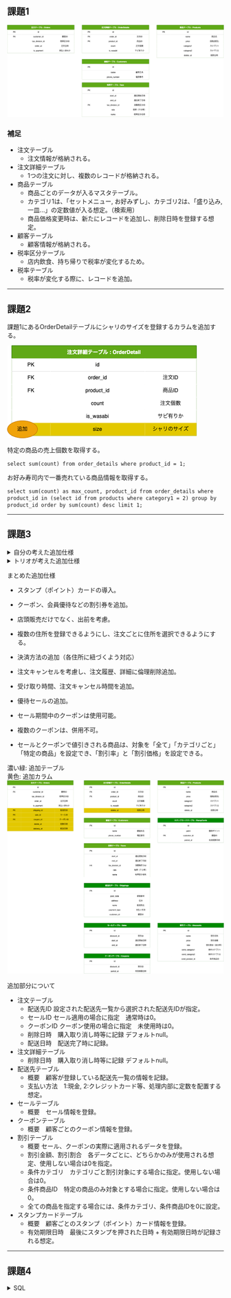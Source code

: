 ## 課題1

<img src="./assets/task1.png" alt="ER図">

### 補足
- 注文テーブル
  - 注文情報が格納される。
- 注文詳細テーブル
  - 1つの注文に対し、複数のレコードが格納される。
- 商品テーブル
  - 商品ごとのデータが入るマスタテーブル。
  - カテゴリ1は、「セットメニュー, お好みずし」、カテゴリ2は、「盛り込み, 一皿...」の定数値が入る想定。（検索用）
  - 商品価格変更時は、新たにレコードを追加し、削除日時を登録する想定。
- 顧客テーブル
  - 顧客情報が格納される。
- 税率区分テーブル
  - 店内飲食、持ち帰りで税率が変化するため。
- 税率テーブル
  - 税率が変化する際に、レコードを追加。

---
## 課題2

課題1にあるOrderDetailテーブルにシャリのサイズを登録するカラムを追加する。

<img src="./assets/task2.png" alt="">


特定の商品の売上個数を取得する。
```
select sum(count) from order_details where product_id = 1;
```

お好み寿司内で一番売れている商品情報を取得する。
```
select sum(count) as max_count, product_id from order_details where product_id in (select id from products where category1 = 2) group by product_id order by sum(count) desc limit 1;
```


---
## 課題3

<details><summary>自分の考えた追加仕様</summary>

```rb
スタンプカードの導入。
1000円以上お買い上げごとにスタンプが押され、10個ごとに500円分のクーポンコードが発行されるようになった。
スタンプの有効期限は、1年間。
クーポンコード交換後の有効期限は、1ヶ月間となっている。
```
</details>


<details><summary>トリオが考えた追加仕様</summary>

```rb
出前の考慮
住所や郵便番号の追加が必要
Amazonで自宅住所以外にも配達ができることを考えると、顧客マスタの住所に届けるとは限らないため実際に届ける住所は注文履歴に持つべきかも
注文履歴に決済方法があるといいかも
優待セールで１週間だけ10%オフ（メニューはそのまま）
ポイントカード
メニューの追加
ex. 飲み物や汁物など
注文履歴、注文詳細は論理削除想定（注文後のキャンセルなど
キャンセルやっぱり論理削除じゃなくてステータスで判断の方が良さそう
セットメニューの「盛り込み」「にぎり」：お好みすしの組み合わせで構成されている場合、単にお好みすしの商品ID、個数を保持するテーブルでメニューの組み合わせを実現できるようにする？

・キャンセル状況を確認できる
・受け取り日時を確認できる
→ 注文〜受け取り時間とキャンセルの関係を分析を可能に
・ポイントカード・クーポンの割引
・会員優待
→ チェーン展開ならあるかなと
```
</details>

まとめた追加仕様
- スタンプ（ポイント）カードの導入。
- クーポン、会員優待などの割引券を追加。
- 店頭販売だけでなく、出前を考慮。
- 複数の住所を登録できるようにし、注文ごとに住所を選択できるようにする。
- 決済方法の追加（各住所に紐づくよう対応）
- 注文キャンセルを考慮し、注文履歴、詳細に倫理削除追加。
- 受け取り時間、注文キャンセル時間を追加。
- 優待セールの追加。

- セール期間中のクーポンは使用可能。
- 複数のクーポンは、併用不可。
- セールとクーポンで値引きされる商品は、対象を「全て」「カテゴリごと」「特定の商品」を設定でき、「割引率」と「割引価格」を設定できる。


濃い緑: 追加テーブル<br>
黄色: 追加カラム
<img src="./assets/task3.png" alt="">

追加部分について
- 注文テーブル
  - 配送先ID 設定された配送先一覧から選択された配送先IDが指定。
  - セールID セール適用の場合に指定　通常時は0。
  - クーポンID クーポン使用の場合に指定　未使用時は0。
  - 削除日時　購入取り消し時等に記録 デフォルトnull。
  - 配送日時　配送完了時に記録。
- 注文詳細テーブル
  - 削除日時　購入取り消し時等に記録 デフォルトnull。
- 配送先テーブル
  - 概要　顧客が登録している配送先一覧の情報を記録。
  - 支払い方法　1:現金, 2:クレジットカード等、処理内部に定数を配置する想定。
- セールテーブル
  - 概要　セール情報を登録。
- クーポンテーブル
  - 概要　顧客ごとのクーポン情報を登録。
- 割引テーブル
  - 概要 セール、クーポンの実際に適用されるデータを登録。
  - 割引金額、割引割合　各データごとに、どちらかのみが使用される想定、使用しない場合は0を指定。
  - 条件カテゴリ　カテゴリごと割引対象にする場合に指定。使用しない場合は0。
  - 条件商品ID　特定の商品のみ対象とする場合に指定。使用しない場合は0。
  - 全ての商品を指定する場合には、条件カテゴリ、条件商品IDを0に設定。
- スタンプカードテーブル
  - 概要　顧客ごとのスタンプ（ポイント）カード情報を登録。
  - 有効期限日時　最後にスタンプを押された日時 + 有効期限日時が記録される想定。

---
## 課題4

<details><summary>SQL</summary>

```rb
CREATE DATABASE IF NOT EXISTS db_modering1;
use db_modering1;

-- ===== 注文テーブル =====
CREATE TABLE orders(
    id int unsigned NOT NULL AUTO_INCREMENT,
    customer_id int unsigned NOT NULL comment '顧客ID',
    tax_division_id smallint unsigned NOT NULL comment '税率区分ID',
    order_at datetime DEFAULT NULL comment '注文日時',
    is_payment tinyint(1) comment '支払い済みか',
    shipping_id int unsigned NOT NULL comment '配送先ID',
    sale_id int unsigned NOT NULL comment 'セールID',
    coupon_id int unsigned NOT NULL comment 'クーポンID',
    delete_at datetime DEFAULT NULL comment '削除日時',
    delivery_at datetime DEFAULT NULL comment '配送日時',
    PRIMARY KEY (id)
);

INSERT INTO orders VALUES
  (1, 1, 1, '2022-11-01 12:00', 0, 1, 0, 0, null, null),
  (2, 2, 2, '2022-11-01 13:05', 1, 1, 1, 0, '2022-11-01 13:10', null),
  (3, 3, 3, '2022-11-01 13:06', 1, 1, 1, 1, null, '2022-11-01 14:00');

-- ===== 注文詳細テーブル =====
CREATE TABLE IF NOT EXISTS order_details (
    id int unsigned NOT NULL AUTO_INCREMENT,
    order_id int unsigned NOT NULL comment '注文番号',
    product_id int unsigned NOT NULL comment '商品ID',
    count tinyint unsigned NOT NULL comment '注文個数',
    is_wasabi tinyint(1) comment 'サビ有りか',
    delete_at datetime DEFAULT NULL comment '削除日時',
    PRIMARY KEY (id)
);

INSERT INTO order_details VALUES
  (1, 1, 1, 1, 0),
  (2, 1, 1, 1, 1),
  (3, 1, 2, 1, 1),

  (4, 2, 3, 1, 0),
  (5, 2, 4, 1, 0),

  (6, 3, 5, 1, 0);

-- ===== 商品テーブル =====
CREATE TABLE IF NOT EXISTS products (
    id int unsigned NOT NULL AUTO_INCREMENT,
    name varchar(20) comment '商品名',
    price smallint unsigned NOT NULL comment '価格',
    category1 tinyint unsigned NOT NULL comment 'カテゴリ1',
    category2 tinyint unsigned NOT NULL comment 'カテゴリ2',
    delete_at datetime DEFAULT NULL comment '削除日時',
    PRIMARY KEY (id)
);

INSERT INTO products VALUES
  (1, '玉子', 100, 2, 1, null),
  (2, 'いなり', 100, 2, 1, null),
  (3, '納豆軍艦', 100, 2, 1, null),
  (4, 'ゆでげそ', 150, 2, 2, null),
  (5, 'とびっこ', 150, 2, 2, null),
  (6, 'はな', 8650, 1, 1, null);

-- ===== 顧客テーブル =====
CREATE TABLE IF NOT EXISTS customers (
    id int unsigned NOT NULL AUTO_INCREMENT,
    name varchar(20) comment '顧客氏名',
    phone_number varchar(15) comment '電話番号',
    PRIMARY KEY (id)
);

INSERT INTO customers VALUES
  (1, '田中 太郎', '080-xxxx-xxxx'),
  (2, '小林 二郎', '090-xxxx-xxxx'),
  (3, '山田 三郎', '090-xxxx-xxxx');

-- ===== 税率テーブル =====
CREATE TABLE IF NOT EXISTS taxes (
    id int unsigned NOT NULL AUTO_INCREMENT,
    start_at datetime DEFAULT NULL comment '適応開始日時',
    end_at datetime DEFAULT NULL comment '適応終了日時',
    tax_division_id smallint comment '消費税区分ID',
    rate smallint(4) comment '税率（千分率）',
    name varchar(20) comment '税率区分名称',
    PRIMARY KEY (id)
);

INSERT INTO taxes VALUES
  (1, null, null, 1, 100, '標準税率'),
  (2, null, null, 2, 80, '軽減税率');

-- ===== 配送先テーブル =====
CREATE TABLE IF NOT EXISTS shippings (
    id int unsigned NOT NULL AUTO_INCREMENT,
    post_code int(7) NOT NULL comment '郵便番号',
    address text NOT NULL comment '住所',
    name varchar(20) comment '配送先名',
    payment_type int unsigned NOT NULL comment '支払い方法',
    customer_id int unsigned NOT NULL comment '顧客ID',
    PRIMARY KEY (id)
);

INSERT INTO shippings VALUES
  (1, 1008111, '東京都千代田区千代田１−１', '皇居', 1, 1),
  (2, 1000002, '東京都千代田区皇居外苑１−１', '皇居外苑', 2, 1);
  (3, 1008111, '東京都千代田区千代田１−１', '皇居', 1, 2),
  (4, 1008111, '東京都千代田区千代田１−１', '皇居', 1, 3);

-- ===== セールテーブル =====
CREATE TABLE IF NOT EXISTS sales (
    id int unsigned NOT NULL AUTO_INCREMENT,
    discount_id int unsigned NOT NULL comment '割引ID',
    start_at datetime DEFAULT NULL comment '開始日時',
    end_at datetime DEFAULT NULL comment '終了日時',
    PRIMARY KEY (id)
);

INSERT INTO shippings VALUES
  (1, 1, '2022-11-01 13:00', '2022-11-03 13:00');

-- ===== クーポンテーブル =====
CREATE TABLE IF NOT EXISTS coupons (
    id int unsigned NOT NULL AUTO_INCREMENT,
    discount_id int unsigned NOT NULL comment '割引ID',
    period_at datetime NOT NULL comment '有効期限',
    PRIMARY KEY (id)
);

INSERT INTO coupons VALUES
  (1, 2, '2022-11-03 13:00'),
  (2, 3, '2022-11-03 13:00');

-- ===== スタンプカードテーブル =====
CREATE TABLE IF NOT EXISTS stamp_cards (
    id int unsigned NOT NULL AUTO_INCREMENT,
    point int unsigned NOT NULL DEFAULT 0 comment 'ポイント',
    customer_id int unsigned NOT NULL comment '顧客ID',
    period_at datetime comment '有効期限',
    UNIQUE idx_customer_id(customer_id),
    PRIMARY KEY (id)
);

INSERT INTO stamp_cards VALUES
  (1, 200, 1, '2022-12-01 12:00'),
  (2, 0, 2, null),
  (3, 100, 3, '2022-12-01 13:06');

-- ===== 割引テーブル =====
CREATE TABLE IF NOT EXISTS discounts (
    id int unsigned NOT NULL AUTO_INCREMENT,
    name varchar(20) comment '割引名称',
    price smallint unsigned DEFAULT 0 comment '割引価格',
    rate smallint(3) unsigned DEFAULT 0 comment '割引価格',
    cound_category1 tinyint unsigned DEFAULT 0 comment '条件カテゴリ1',
    cound_category2 tinyint unsigned DEFAULT 0 comment '条件カテゴリ2',
    cound_product_id int unsigned DEFAULT 0 comment '条件商品ID',
    PRIMARY KEY (id)
);

INSERT INTO discounts VALUES
  (1, '大特化セール 50%オフ', 0, 50, 0, 0, 0),
  (2, '玉子 10円引きクーポン', 10, 0, 0, 0, 1),
  (3, 'セットメニュー全品 100円引きクーポン', 100, 0, 1, 0, 0);

```
</details>

